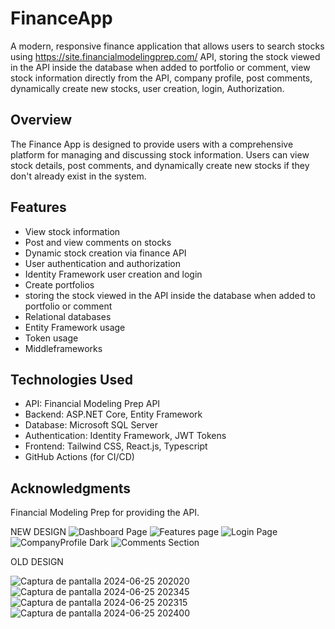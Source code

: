 # FinanceApp

A modern, responsive finance application that allows users to search stocks using https://site.financialmodelingprep.com/ API, storing the stock viewed in the API inside the database when added to portfolio or comment, view stock information directly from the API, company profile, post comments, dynamically create new stocks, user creation, login, Authorization.

## Overview

The Finance App is designed to provide users with a comprehensive platform for managing and discussing stock information. Users can view stock details, post comments, and dynamically create new stocks if they don't already exist in the system.

## Features

- View stock information
- Post and view comments on stocks
- Dynamic stock creation via finance API
- User authentication and authorization
- Identity Framework user creation and login
- Create portfolios
- storing the stock viewed in the API inside the database when added to portfolio or comment
- Relational databases
- Entity Framework usage
- Token usage
- Middleframeworks

## Technologies Used

- API: Financial Modeling Prep API
- Backend: ASP.NET Core, Entity Framework
- Database: Microsoft SQL Server
- Authentication: Identity Framework, JWT Tokens
- Frontend: Tailwind CSS, React.js, Typescript
- GitHub Actions (for CI/CD)

## Acknowledgments

Financial Modeling Prep for providing the API.

NEW DESIGN
![Dashboard Page](https://github.com/LuisMerc4do/FinanceApi/assets/163725779/3a72be63-5443-4f90-92c8-b0ba7d241a20)
![Features page](https://github.com/LuisMerc4do/FinanceApi/assets/163725779/eb13202a-6e86-4994-9d0a-11aeb10a3592)
![Login Page](https://github.com/LuisMerc4do/FinanceApi/assets/163725779/61baa19f-e09c-4b1c-b09f-1a1a04e3b9dc)
![CompanyProfile Dark](https://github.com/LuisMerc4do/FinanceApi/assets/163725779/2ca308f2-b30f-4f72-86f0-a318a2b69fd1)
![Comments Section](https://github.com/LuisMerc4do/FinanceApi/assets/163725779/7df37b23-872a-4136-a5ae-6cf3759ca7dc)

OLD DESIGN

![Captura de pantalla 2024-06-25 202020](https://github.com/LuisMerc4do/FinanceApi/assets/163725779/2a2980bb-f560-4f3c-a377-2289c23795ed)
![Captura de pantalla 2024-06-25 202345](https://github.com/LuisMerc4do/FinanceApi/assets/163725779/c5867fff-28a3-4139-a5d1-d8be23bad620)
![Captura de pantalla 2024-06-25 202315](https://github.com/LuisMerc4do/FinanceApi/assets/163725779/d006b55b-c30c-4978-855b-25811298dfdf)
![Captura de pantalla 2024-06-25 202400](https://github.com/LuisMerc4do/FinanceApi/assets/163725779/1f3427b9-8e81-4097-9d17-21765751422c)
